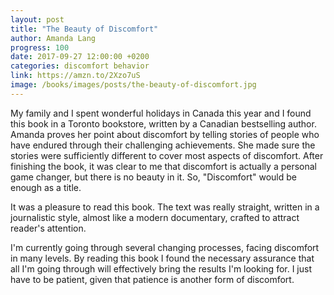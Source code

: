 ```yaml
---
layout: post
title: "The Beauty of Discomfort"
author: Amanda Lang
progress: 100
date: 2017-09-27 12:00:00 +0200
categories: discomfort behavior
link: https://amzn.to/2Xzo7uS
image: /books/images/posts/the-beauty-of-discomfort.jpg
---
```


My family and I spent wonderful holidays in Canada this year and I found this book in a Toronto bookstore, written by a Canadian bestselling author. Amanda proves her point about discomfort by telling stories of people who have endured through their challenging achievements. She made sure the stories were sufficiently different to cover most aspects of discomfort. After finishing the book, it was clear to me that discomfort is actually a personal game changer, but there is no beauty in it. So, "Discomfort" would be enough as a title.

It was a pleasure to read this book. The text was really straight, written in a journalistic style, almost like a modern documentary, crafted to attract reader's attention.

I'm currently going through several changing processes, facing discomfort in many levels. By reading this book I found the necessary assurance that all I'm going through will effectively bring the results I'm looking for. I just have to be patient, given that patience is another form of discomfort.
